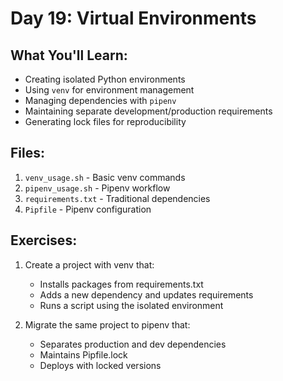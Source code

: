 # Day 19: Virtual Environments

## What You'll Learn:
- Creating isolated Python environments
- Using `venv` for environment management
- Managing dependencies with `pipenv`
- Maintaining separate development/production requirements
- Generating lock files for reproducibility

## Files:
1. `venv_usage.sh` - Basic venv commands
2. `pipenv_usage.sh` - Pipenv workflow
3. `requirements.txt` - Traditional dependencies
4. `Pipfile` - Pipenv configuration

## Exercises:
1. Create a project with venv that:
   - Installs packages from requirements.txt
   - Adds a new dependency and updates requirements
   - Runs a script using the isolated environment

2. Migrate the same project to pipenv that:
   - Separates production and dev dependencies
   - Maintains Pipfile.lock
   - Deploys with locked versions